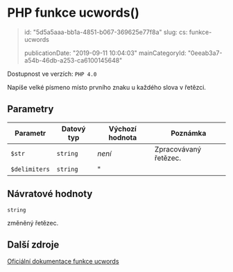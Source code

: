 PHP funkce ucwords()
====================

> id: "5d5a5aaa-bb1a-4851-b067-369625e77f8a"
> slug:
> 	cs: funkce-ucwords
>
> publicationDate: "2019-09-11 10:04:03"
> mainCategoryId: "0eeab3a7-a54b-46db-a253-ca6100145648"

Dostupnost ve verzích: `PHP 4.0`

Napíše velké písmeno místo prvního znaku u každého slova v řetězci.


Parametry
--------------

| Parametr | Datový typ | Výchozí hodnota | Poznámka |
|-----|-----|-----|-----|
| `$str` | `string` | *není* | Zpracovávaný řetězec. |
| `$delimiters` | `string` | " |  |


Návratové hodnoty
----------------

`string`

změněný řetězec.

Další zdroje
------------

[Oficiální dokumentace funkce ucwords](https://www.php.net/manual/en/function.ucwords.php)
